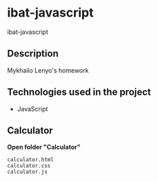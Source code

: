 # ibat-javascript
ibat-javascript

## Description

Mykhailo Lenyo's homework

## Technologies used in the project
- JavaScript

## Calculator

**Open folder "Calculator"**

```
calculator.html
calculator.css
calculator.js
```